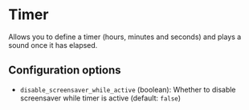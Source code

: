 # Timer

Allows you to define a timer (hours, minutes and seconds) and plays a sound once it has elapsed.

## Configuration options

* `disable_screensaver_while_active` (boolean): Whether to disable screensaver while timer is active (default: `false`)
